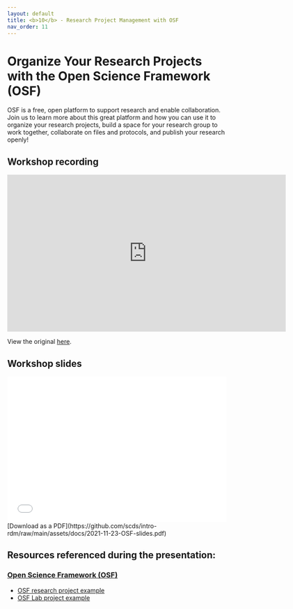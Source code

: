 ```yaml
---
layout: default
title: <b>10</b> - Research Project Management with OSF
nav_order: 11
---
```


# Organize Your Research Projects with the Open Science Framework (OSF)

OSF is a free, open platform to support research and enable collaboration. Join us to learn more about this great platform and how you can use it to organize your research projects, build a space for your research group to work together, collaborate on files and protocols, and publish your research openly!



## Workshop recording

<iframe height="360" width="640" allowfullscreen frameborder=0 src="https://echo360.ca/media/42c68728-bfad-4249-88bc-c0ab054ddaa2/public?autoplay=false&automute=false"></iframe>

View the original [here](https://echo360.ca/media/42c68728-bfad-4249-88bc-c0ab054ddaa2/public).

## Workshop slides

<div style="position:relative;padding-top:66.25%;">
<iframe src="//docs.google.com/viewer?url=https://github.com/scds/intro-rdm/raw/main/assets/docs/2021-11-23-OSF-slides.pdf?dl=0&hl=en_US&embedded=true" class="gde-frame" style="position:absolute;top:0;left:0;width:100%;height:100%;border:none;" scrolling="no"></iframe>
</div>
[Download as a PDF](https://github.com/scds/intro-rdm/raw/main/assets/docs/2021-11-23-OSF-slides.pdf)
<br>

## Resources referenced during the presentation:

### [Open Science Framework (OSF)](https://osf.io/)
* [OSF research project example](https://osf.io/zb3de/)
* [OSF Lab project example](https://osf.io/r73dc/)
